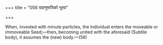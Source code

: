 +++
title = "056 यदाणुमात्रिको भूत्वा"

+++

When, invested with minute particles, the Individual enters the moveable or immoveable Seed;—then, becoming united with the aforesaid (Subtile body), it assumes the (new) body.—(56)